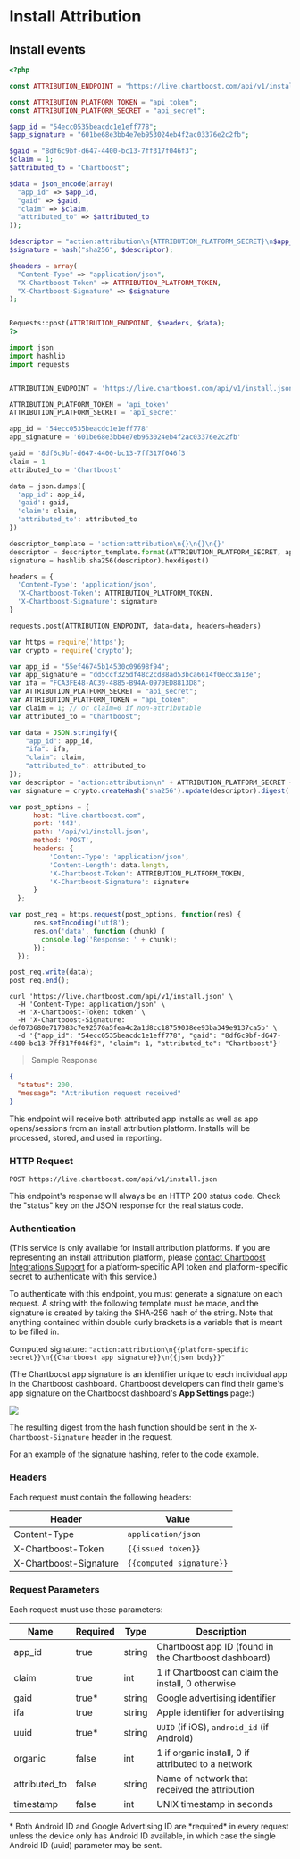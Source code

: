# Install Attribution

## Install events

```php
<?php

const ATTRIBUTION_ENDPOINT = "https://live.chartboost.com/api/v1/install.json";

const ATTRIBUTION_PLATFORM_TOKEN = "api_token";
const ATTRIBUTION_PLATFORM_SECRET = "api_secret";

$app_id = "54ecc0535beacdc1e1eff778";
$app_signature = "601be68e3bb4e7eb953024eb4f2ac03376e2c2fb";

$gaid = "8df6c9bf-d647-4400-bc13-7ff317f046f3";
$claim = 1;
$attributed_to = "Chartboost";

$data = json_encode(array(
  "app_id" => $app_id,
  "gaid" => $gaid,
  "claim" => $claim,
  "attributed_to" => $attributed_to
));

$descriptor = "action:attribution\n{ATTRIBUTION_PLATFORM_SECRET}\n$app_signature\n$data";
$signature = hash("sha256", $descriptor);

$headers = array(
  "Content-Type" => "application/json",
  "X-Chartboost-Token" => ATTRIBUTION_PLATFORM_TOKEN,
  "X-Chartboost-Signature" => $signature
);


Requests::post(ATTRIBUTION_ENDPOINT, $headers, $data);
?>
```

```python
import json
import hashlib
import requests


ATTRIBUTION_ENDPOINT = 'https://live.chartboost.com/api/v1/install.json'

ATTRIBUTION_PLATFORM_TOKEN = 'api_token'
ATTRIBUTION_PLATFORM_SECRET = 'api_secret'

app_id = '54ecc0535beacdc1e1eff778'
app_signature = '601be68e3bb4e7eb953024eb4f2ac03376e2c2fb'

gaid = '8df6c9bf-d647-4400-bc13-7ff317f046f3'
claim = 1
attributed_to = 'Chartboost'

data = json.dumps({
  'app_id': app_id,
  'gaid': gaid,
  'claim': claim,
  'attributed_to': attributed_to
})

descriptor_template = 'action:attribution\n{}\n{}\n{}'
descriptor = descriptor_template.format(ATTRIBUTION_PLATFORM_SECRET, app_signature, data)
signature = hashlib.sha256(descriptor).hexdigest()

headers = {
  'Content-Type': 'application/json',
  'X-Chartboost-Token': ATTRIBUTION_PLATFORM_TOKEN,
  'X-Chartboost-Signature': signature
}

requests.post(ATTRIBUTION_ENDPOINT, data=data, headers=headers)
```

```javascript
var https = require('https');
var crypto = require('crypto');

var app_id = "55ef46745b14530c09698f94";
var app_signature = "dd5ccf325df48c2cd88ad53bca6614f0ecc3a13e";
var ifa = "FCA3FE48-AC39-4885-B94A-0970ED8813D8";
var ATTRIBUTION_PLATFORM_SECRET = "api_secret";
var ATTRIBUTION_PLATFORM_TOKEN = "api_token";
var claim = 1; // or claim=0 if non-attributable
var attributed_to = "Chartboost";

var data = JSON.stringify({
	"app_id": app_id,
	"ifa": ifa,
	"claim": claim,
	"attributed_to": attributed_to
});
var descriptor = "action:attribution\n" + ATTRIBUTION_PLATFORM_SECRET + "\n" + app_signature + "\n" + data;
var signature = crypto.createHash('sha256').update(descriptor).digest('hex');

var post_options = {
      host: "live.chartboost.com",
      port: '443',
      path: '/api/v1/install.json',
      method: 'POST',
      headers: {
          'Content-Type': 'application/json',
          'Content-Length': data.length,
          'X-Chartboost-Token': ATTRIBUTION_PLATFORM_TOKEN,
          'X-Chartboost-Signature': signature
      }
  };

var post_req = https.request(post_options, function(res) {
      res.setEncoding('utf8');
      res.on('data', function (chunk) {
        console.log('Response: ' + chunk);
      });
  });

post_req.write(data);
post_req.end();
```

```shell
curl 'https://live.chartboost.com/api/v1/install.json' \
  -H 'Content-Type: application/json' \
  -H 'X-Chartboost-Token: token' \
  -H 'X-Chartboost-Signature: def073680e717083c7e92570a5fea4c2a1d8cc18759038ee93ba349e9137ca5b' \
  -d '{"app_id": "54ecc0535beacdc1e1eff778", "gaid": "8df6c9bf-d647-4400-bc13-7ff317f046f3", "claim": 1, "attributed_to": "Chartboost"}'
```

> Sample Response

```json
{
  "status": 200,
  "message": "Attribution request received"
}
```

This endpoint will receive both attributed app installs as well as app opens/sessions from an install attribution platform. Installs will be processed, stored, and used in reporting.

### HTTP Request

`POST https://live.chartboost.com/api/v1/install.json`

<aside class="notice">
This endpoint's response will always be an HTTP 200 status code. Check the "status" key on the JSON response for the real status code.
</aside>

### Authentication

(This service is only available for install attribution platforms. If you are representing an install attribution platform, please <a href="mailto:support.integrations@chartboost.com">contact Chartboost Integrations Support</a> for a platform-specific API token and platform-specific secret to authenticate with this service.)

To authenticate with this endpoint, you must generate a signature on each request. A string with the following template must be made, and the signature is created by taking the SHA-256 hash of the string. Note that anything contained within double curly brackets is a variable that is meant to be filled in.

Computed signature: `"action:attribution\n{{platform-specific secret}}\n{{Chartboost app signature}}\n{{json body}}"`

(The Chartboost app signature is an identifier unique to each individual app in the Chartboost dashboard. Chartboost developers can find their game's app signature on the Chartboost dashboard's **App Settings** page:)

<img src="https://s3.amazonaws.com/chartboost/help_assets/partners-app-sig.jpg" />

The resulting digest from the hash function should be sent in the `X-Chartboost-Signature` header in the request.

For an example of the signature hashing, refer to the code example.

### Headers

Each request must contain the following headers:

Header                 | Value
----                   | -----
Content-Type           | `application/json`
X-Chartboost-Token     | `{{issued token}}`
X-Chartboost-Signature | `{{computed signature}}`


### Request Parameters

Each request must use these parameters:

Name          | Required | Type   | Description
----          | -------- | ----   | -----------
app_id        | true     | string | Chartboost app ID (found in the Chartboost dashboard)
claim         | true     | int    | 1 if Chartboost can claim the install, 0 otherwise
gaid          | true*    | string | Google advertising identifier
ifa           | true    | string | Apple identifier for advertising
uuid          | true*    | string | `UUID` (if iOS), `android_id` (if Android)
organic       | false    | int    | 1 if organic install, 0 if attributed to a network
attributed_to | false    | string | Name of network that received the attribution
timestamp     | false    | int    | UNIX timestamp in seconds

<aside class="notice">
* Both Android ID and Google Advertising ID are *required* in every request unless the device only has Android ID available, in which case the single Android ID (uuid) parameter may be sent.
</aside>
